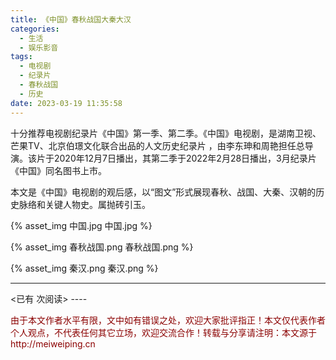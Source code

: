 ```yaml
---
title: 《中国》春秋战国大秦大汉
categories:
  - 生活
  - 娱乐影音
tags:
  - 电视剧
  - 纪录片
  - 春秋战国
  - 历史
date: 2023-03-19 11:35:58
---
```


十分推荐电视剧纪录片《中国》第一季、第二季。《中国》电视剧，是湖南卫视、芒果TV、北京伯璟文化联合出品的人文历史纪录片 ，由李东珅和周艳担任总导演。该片于2020年12月7日播出，其第二季于2022年2月28日播出，3月纪录片《中国》同名图书上市。

本文是《中国》电视剧的观后感，以“图文”形式展现春秋、战国、大秦、汉朝的历史脉络和关键人物史。属抛砖引玉。

{% asset_img 中国.jpg 中国.jpg %} 


{% asset_img 春秋战国.png 春秋战国.png %} 


{% asset_img 秦汉.png 秦汉.png %} 

----
<span id="busuanzi_container_page_pv">
<已有 <span id="busuanzi_value_page_pv"></span> 次阅读>
</span>
----

<p style="color:darkred"> 由于本文作者水平有限，文中如有错误之处，欢迎大家批评指正！本文仅代表作者个人观点，不代表任何其它立场，欢迎交流合作！转载与分享请注明：本文源于 http://meiweiping.cn </p>
